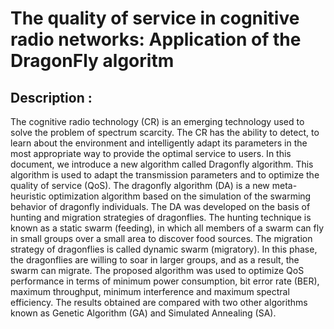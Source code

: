 # The quality of service in cognitive radio networks: Application of the DragonFly algoritm
## Description : 
The cognitive radio technology (CR) is an emerging technology used to solve the problem of spectrum scarcity. The CR has the ability to detect, to learn about the environment and intelligently adapt its parameters in the most appropriate way to provide the optimal service to users. In this document, we introduce a new algorithm called Dragonfly algorithm. This algorithm is used to adapt the transmission parameters and to optimize the quality of service (QoS). The dragonfly algorithm (DA) is a new meta-heuristic optimization algorithm based on the simulation of the swarming behavior of dragonfly individuals. The DA was developed on the basis of hunting and migration strategies of dragonflies. The hunting technique is known as a static swarm (feeding), in which all members of a swarm can fly in small groups over a small area to discover food sources. The migration strategy of dragonflies is called dynamic swarm (migratory). In this phase, the dragonflies are willing to soar in larger groups, and as a result, the swarm can migrate. The proposed algorithm was used to optimize QoS performance in terms of minimum power consumption, bit error rate (BER), maximum throughput, minimum interference and maximum spectral efficiency. The results obtained are compared with two other algorithms known as Genetic Algorithm (GA) and Simulated Annealing (SA).



